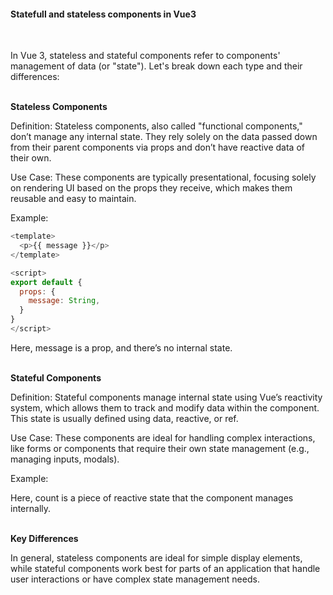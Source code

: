 <h4>Statefull and stateless components in Vue3</h4>


&nbsp;</br>

In Vue 3, stateless and stateful components refer to components' management of data (or "state"). Let's break down each type and their differences:


&nbsp;</br>
**Stateless Components**

Definition: Stateless components, also called "functional components," don’t manage any internal state. They rely solely on the data passed down from their parent components via props and don’t have reactive data of their own.

Use Case: These components are typically presentational, focusing solely on rendering UI based on the props they receive, which makes them reusable and easy to maintain.

Example:
```js
<template>
  <p>{{ message }}</p>
</template>

<script>
export default {
  props: {
    message: String,
  }
}
</script>
```

Here, message is a prop, and there’s no internal state.



&nbsp;</br>
**Stateful Components**

Definition: Stateful components manage internal state using Vue’s reactivity system, which allows them to track and modify data within the component. This state is usually defined using data, reactive, or ref.

Use Case: These components are ideal for handling complex interactions, like forms or components that require their own state management (e.g., managing inputs, modals).

Example:

<template>
  <div>
    <p>{{ count }}</p>
    <button @click="increment">Increment</button>
  </div>
</template>

<script>
import { ref } from 'vue';

export default {
  setup() {
    const count = ref(0);
    const increment = () => count.value++;
    return { count, increment };
  }
}
</script>

Here, count is a piece of reactive state that the component manages internally.

&nbsp;</br>
**Key Differences**

In general, stateless components are ideal for simple display elements, while stateful components work best for parts of an application that handle user interactions or have complex state management needs.

